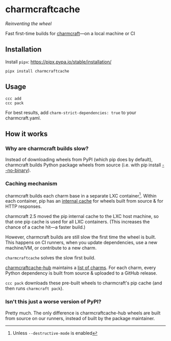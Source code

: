 # charmcraftcache
_Reinventing the wheel_

Fast first-time builds for [charmcraft](https://github.com/canonical/charmcraft)—on a local machine or CI

## Installation
Install `pipx`: https://pipx.pypa.io/stable/installation/
```
pipx install charmcraftcache
```

## Usage
```
ccc add
ccc pack
```

For best results, add `charm-strict-dependencies: true` to your charmcraft.yaml.

## How it works
### Why are charmcraft builds slow?
Instead of downloading wheels from PyPI (which pip does by default), charmcraft builds Python package wheels from source (i.e. with pip install [--no-binary](https://pip.pypa.io/en/stable/cli/pip_install/#cmdoption-no-binary)).

### Caching mechanism
charmcraft builds each charm base in a separate LXC container[^1]. Within each container, pip has an [internal cache](https://pip.pypa.io/en/stable/topics/caching/) for wheels built from source & for HTTP responses.

charmcraft 2.5 moved the pip internal cache to the LXC host machine, so that one pip cache is used for all LXC containers. (This increases the chance of a cache hit—a faster build.)

However, charmcraft builds are still slow the first time the wheel is built. This happens on CI runners, when you update dependencies, use a new machine/VM, or contribute to a new charm.

`charmcraftcache` solves the slow first build.

[charmcraftcache-hub](https://github.com/canonical/charmcraftcache-hub) maintains a [list of charms](https://github.com/canonical/charmcraftcache-hub/blob/main/charms.json). For each charm, every Python dependency is built from source & uploaded to a GitHub release.

`ccc pack` downloads these pre-built wheels to charmcraft's pip cache (and then runs `charmcraft pack`).

### Isn't this just a worse version of PyPI?
Pretty much. The only difference is charmcraftcache-hub wheels are built from source on our runners, instead of built by the package maintainer.

[^1]: Unless `--destructive-mode` is enabled